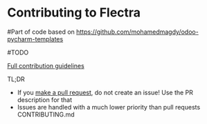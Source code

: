 Contributing to Flectra
====================
#Part of code based on https://github.com/mohamedmagdy/odoo-pycharm-templates

#TODO

[Full contribution guidelines](https://gitlab.com/flectra-hq/flectra/wiki/Contributing)

TL;DR

* If you [make a pull request](https://gitlab.com/flectra-hq/flectra/wiki/Contributing#making-pull-requests),
  do not create an issue! Use the PR description for that
* Issues are handled with a much lower priority than pull requests
CONTRIBUTING.md
